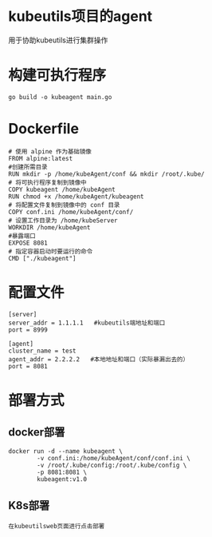 # kubeutils项目的agent
用于协助kubeutils进行集群操作

# 构建可执行程序
```
go build -o kubeagent main.go
```

# Dockerfile
```
# 使用 alpine 作为基础镜像
FROM alpine:latest
#创建所需目录
RUN mkdir -p /home/kubeAgent/conf && mkdir /root/.kube/
# 将可执行程序复制到镜像中
COPY kubeagent /home/kubeAgent
RUN chmod +x /home/kubeAgent/kubeagent
# 将配置文件复制到镜像中的 conf 目录
COPY conf.ini /home/kubeAgent/conf/
# 设置工作目录为 /home/kubeServer
WORKDIR /home/kubeAgent
#暴露端口
EXPOSE 8081
# 指定容器启动时要运行的命令
CMD ["./kubeagent"]
```

# 配置文件
```
[server]
server_addr = 1.1.1.1   #kubeutils端地址和端口
port = 8999

[agent]
cluster_name = test
agent_addr = 2.2.2.2   #本地地址和端口（实际暴漏出去的）
port = 8081
```

# 部署方式
## docker部署
```
docker run -d --name kubeagent \
        -v conf.ini:/home/kubeAgent/conf/conf.ini \
        -v /root/.kube/config:/root/.kube/config \
        -p 8081:8081 \
        kubeagent:v1.0
```

## K8s部署
```
在kubeutilsweb页面进行点击部署
```
